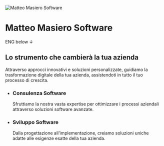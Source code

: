 ![Matteo Masiero Software](https://www.matteomasiero.com/wp-content/uploads/2023/08/M-500-White.png)

# Matteo Masiero Software  

ENG below ↓  

## Lo strumento che cambierà la tua azienda  

Attraverso approcci innovativi e soluzioni personalizzate, guidiamo la trasformazione digitale della tua azienda, assistendoti in tutto il tuo processo di crescita.  

- ### Consulenza Software  
  Sfruttiamo la nostra vasta expertise per ottimizzare i processi aziendali attraverso soluzioni software avanzate.  

- ### Sviluppo Software
  Dalla progettazione all’implementazione, creiamo soluzioni uniche adatte alle esigenze esatte della tua azienda.

